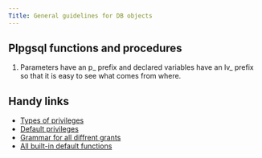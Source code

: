 ```yaml
---
Title: General guidelines for DB objects
---
```


## Plpgsql functions and procedures
1. Parameters have an p_ prefix and declared variables have an lv_ prefix so that it is easy to see what comes from where.

## Handy links
- [Types of privileges](https://www.postgresql.org/docs/current/ddl-priv.html)
- [Default privileges](https://www.postgresql.org/docs/current/ddl-priv.html#PRIVILEGES-SUMMARY-TABLE)
- [Grammar for all diffrent grants](https://www.postgresql.org/docs/current/sql-grant.html)
- [All built-in default functions](https://www.postgresql.org/docs/current/functions-info.html)